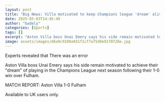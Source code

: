 ```yaml
---
layout: post
title: "Big News: Villa motivated to keep Champions league 'dream' alive - Emery"
date: 2025-05-03T14:45:49
author: "badely"
categories: [Sports]
tags: []
excerpt: "Aston Villa boss Unai Emery says his side remain motivated to achieve their 'dream' of playing in the Champions League next season following their 1-0"
image: assets/images/d6a9c9109a931f1cf7a75d9e91f0728e.jpg
---
```


Experts revealed that There was an error

Aston Villa boss Unai Emery says his side remain motivated to achieve their "dream" of playing in the Champions League next season following their 1-0 win over Fulham.

MATCH REPORT: Aston Villa 1-0 Fulham

Available to UK users only.

